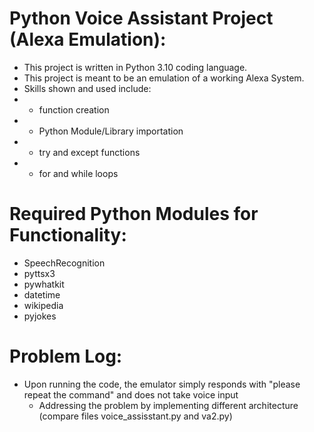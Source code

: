 # Python Voice Assistant Project (Alexa Emulation):
- This project is written in Python 3.10 coding language.
-  This project is meant to be an emulation of a working Alexa System.
-  Skills shown and used include:
  - - function creation
  - - Python Module/Library importation
  - - try and except functions
  - - for and while loops
  
  # Required Python Modules for Functionality:
  - SpeechRecognition
  - pyttsx3 
  - pywhatkit
  - datetime
  - wikipedia
  - pyjokes

# Problem Log:
- Upon running the code, the emulator simply responds with "please repeat the command" and does not take voice input
  - Addressing the problem by implementing different architecture (compare files voice_assisstant.py and va2.py)
